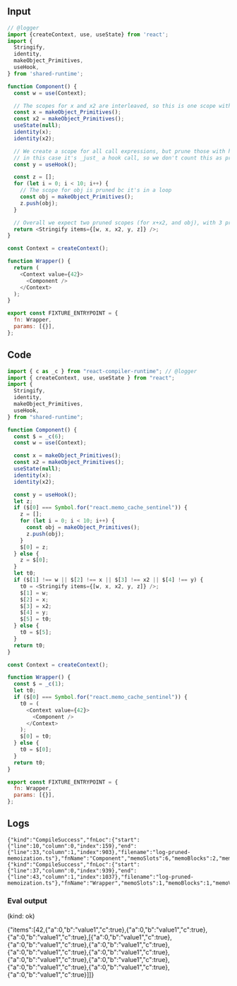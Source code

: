
## Input

```javascript
// @logger
import {createContext, use, useState} from 'react';
import {
  Stringify,
  identity,
  makeObject_Primitives,
  useHook,
} from 'shared-runtime';

function Component() {
  const w = use(Context);

  // The scopes for x and x2 are interleaved, so this is one scope with two values
  const x = makeObject_Primitives();
  const x2 = makeObject_Primitives();
  useState(null);
  identity(x);
  identity(x2);

  // We create a scope for all call expressions, but prune those with hook calls
  // in this case it's _just_ a hook call, so we don't count this as pruned
  const y = useHook();

  const z = [];
  for (let i = 0; i < 10; i++) {
    // The scope for obj is pruned bc it's in a loop
    const obj = makeObject_Primitives();
    z.push(obj);
  }

  // Overall we expect two pruned scopes (for x+x2, and obj), with 3 pruned scope values.
  return <Stringify items={[w, x, x2, y, z]} />;
}

const Context = createContext();

function Wrapper() {
  return (
    <Context value={42}>
      <Component />
    </Context>
  );
}

export const FIXTURE_ENTRYPOINT = {
  fn: Wrapper,
  params: [{}],
};

```

## Code

```javascript
import { c as _c } from "react-compiler-runtime"; // @logger
import { createContext, use, useState } from "react";
import {
  Stringify,
  identity,
  makeObject_Primitives,
  useHook,
} from "shared-runtime";

function Component() {
  const $ = _c(6);
  const w = use(Context);

  const x = makeObject_Primitives();
  const x2 = makeObject_Primitives();
  useState(null);
  identity(x);
  identity(x2);

  const y = useHook();
  let z;
  if ($[0] === Symbol.for("react.memo_cache_sentinel")) {
    z = [];
    for (let i = 0; i < 10; i++) {
      const obj = makeObject_Primitives();
      z.push(obj);
    }
    $[0] = z;
  } else {
    z = $[0];
  }
  let t0;
  if ($[1] !== w || $[2] !== x || $[3] !== x2 || $[4] !== y) {
    t0 = <Stringify items={[w, x, x2, y, z]} />;
    $[1] = w;
    $[2] = x;
    $[3] = x2;
    $[4] = y;
    $[5] = t0;
  } else {
    t0 = $[5];
  }
  return t0;
}

const Context = createContext();

function Wrapper() {
  const $ = _c(1);
  let t0;
  if ($[0] === Symbol.for("react.memo_cache_sentinel")) {
    t0 = (
      <Context value={42}>
        <Component />
      </Context>
    );
    $[0] = t0;
  } else {
    t0 = $[0];
  }
  return t0;
}

export const FIXTURE_ENTRYPOINT = {
  fn: Wrapper,
  params: [{}],
};

```

## Logs

```
{"kind":"CompileSuccess","fnLoc":{"start":{"line":10,"column":0,"index":159},"end":{"line":33,"column":1,"index":903},"filename":"log-pruned-memoization.ts"},"fnName":"Component","memoSlots":6,"memoBlocks":2,"memoValues":2,"prunedMemoBlocks":2,"prunedMemoValues":3}
{"kind":"CompileSuccess","fnLoc":{"start":{"line":37,"column":0,"index":939},"end":{"line":43,"column":1,"index":1037},"filename":"log-pruned-memoization.ts"},"fnName":"Wrapper","memoSlots":1,"memoBlocks":1,"memoValues":1,"prunedMemoBlocks":0,"prunedMemoValues":0}
```
      
### Eval output
(kind: ok) <div>{"items":[42,{"a":0,"b":"value1","c":true},{"a":0,"b":"value1","c":true},{"a":0,"b":"value1","c":true},[{"a":0,"b":"value1","c":true},{"a":0,"b":"value1","c":true},{"a":0,"b":"value1","c":true},{"a":0,"b":"value1","c":true},{"a":0,"b":"value1","c":true},{"a":0,"b":"value1","c":true},{"a":0,"b":"value1","c":true},{"a":0,"b":"value1","c":true},{"a":0,"b":"value1","c":true},{"a":0,"b":"value1","c":true}]]}</div>